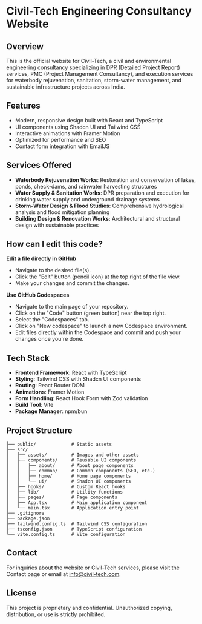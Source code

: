 # Civil-Tech Engineering Consultancy Website

## Overview

This is the official website for Civil-Tech, a civil and environmental engineering consultancy specializing in DPR (Detailed Project Report) services, PMC (Project Management Consultancy), and execution services for waterbody rejuvenation, sanitation, storm-water management, and sustainable infrastructure projects across India.

## Features

- Modern, responsive design built with React and TypeScript
- UI components using Shadcn UI and Tailwind CSS
- Interactive animations with Framer Motion
- Optimized for performance and SEO
- Contact form integration with EmailJS

## Services Offered

- **Waterbody Rejuvenation Works**: Restoration and conservation of lakes, ponds, check-dams, and rainwater harvesting structures
- **Water Supply & Sanitation Works**: DPR preparation and execution for drinking water supply and underground drainage systems
- **Storm-Water Design & Flood Studies**: Comprehensive hydrological analysis and flood mitigation planning
- **Building Design & Renovation Works**: Architectural and structural design with sustainable practices

## How can I edit this code?

**Edit a file directly in GitHub**

- Navigate to the desired file(s).
- Click the "Edit" button (pencil icon) at the top right of the file view.
- Make your changes and commit the changes.

**Use GitHub Codespaces**

- Navigate to the main page of your repository.
- Click on the "Code" button (green button) near the top right.
- Select the "Codespaces" tab.
- Click on "New codespace" to launch a new Codespace environment.
- Edit files directly within the Codespace and commit and push your changes once you're done.

## Tech Stack

- **Frontend Framework**: React with TypeScript
- **Styling**: Tailwind CSS with Shadcn UI components
- **Routing**: React Router DOM
- **Animations**: Framer Motion
- **Form Handling**: React Hook Form with Zod validation
- **Build Tool**: Vite
- **Package Manager**: npm/bun

## Project Structure

```
├── public/             # Static assets
├── src/
│   ├── assets/         # Images and other assets
│   ├── components/     # Reusable UI components
│   │   ├── about/      # About page components
│   │   ├── common/     # Common components (SEO, etc.)
│   │   ├── home/       # Home page components
│   │   └── ui/         # Shadcn UI components
│   ├── hooks/          # Custom React hooks
│   ├── lib/            # Utility functions
│   ├── pages/          # Page components
│   ├── App.tsx         # Main application component
│   └── main.tsx        # Application entry point
├── .gitignore
├── package.json
├── tailwind.config.ts  # Tailwind CSS configuration
├── tsconfig.json       # TypeScript configuration
└── vite.config.ts      # Vite configuration
```

## Contact

For inquiries about the website or Civil-Tech services, please visit the Contact page or email at info@civil-tech.com.

## License

This project is proprietary and confidential. Unauthorized copying, distribution, or use is strictly prohibited.
